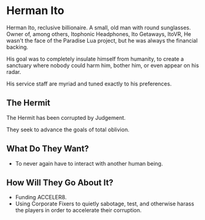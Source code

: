 # Herman Ito

Herman Ito, reclusive billionaire. A small, old man with round sunglasses.
Owner of, among others, Itophonic Headphones, Ito Getaways, ItoVR,
He wasn't the face of the Paradise Lua project, but he was always
the financial backing.

His goal was to completely insulate himself from humanity, to create a sanctuary
where nobody could harm him, bother him, or even appear on his radar.

His service staff are myriad and tuned exactly to his preferences.

## The Hermit

The Hermit has been corrupted by Judgement.

They seek to advance the goals of total oblivion.

## What Do They Want?

* To never again have to interact with another human being.

## How Will They Go About It?

* Funding ACCELER8.
* Using Corporate Fixers to quietly sabotage, test, and otherwise harass the players in order to
   accelerate their corruption.